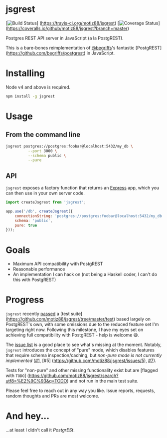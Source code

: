 # jsgrest
[![Build Status](https://travis-ci.org/motiz88/jsgrest.svg?branch=master)]
(https://travis-ci.org/motiz88/jsgrest)
[![Coverage Status](https://coveralls.io/repos/github/motiz88/jsgrest/badge.svg?branch=master)]
(https://coveralls.io/github/motiz88/jsgrest?branch=master)

Postgres REST API server in JavaScript (a la PostgREST).

This is a bare-bones reimplementation of [@begriffs](https://github.com/begriffs)'s fantastic
    [PostgREST] (https://github.com/begriffs/postgrest) in JavaScript.

# Installing

Node v4 and above is required.

```sh
npm install -g jsgrest
```

# Usage

## From the command line

```sh
jsgrest postgres://postgres:foobar@localhost:5432/my_db \
          --port 3000 \
          --schema public \
          --pure
```

## API

`jsgrest` exposes a factory function that returns an [Express](http://expressjs.com/) app, which you
can then use in your own server code.

```javascript
import createJsgrest from 'jsgrest';

app.use('/db', createJsgrest({
    connectionString: 'postgres://postgres:foobar@localhost:5432/my_db',
    schema: 'public',
    pure: true
}));

```

# Goals
* Maximum API compatibility with PostgREST
* Reasonable performance
* An implementation I can hack on (not being a Haskell coder, I can't do this with PostgREST)

# Progress
`jsgrest` recently [passed](https://travis-ci.org/motiz88/jsgrest/jobs/110553520) a [test suite]
(https://github.com/motiz88/jsgrest/tree/master/test) based largely on PostgREST's own, with some
omissions due to the reduced feature set I'm targeting right now. Following this milestone, I have
my eyes set on achieving full compatibility with PostgREST - help is welcome :smile:.

The [issue list](https://github.com/motiz88/jsgrest/issues) is a good place
to see what's missing at the moment. Notably, `jsgrest` introduces the concept of "pure" mode,
which disables features that require schema inspection/caching, but *non-pure mode is not currently
implemented* ([#1](https://github.com/motiz88/jsgrest/issues/1), [#5]
(https://github.com/motiz88/jsgrest/issues/5), [#7](https://github.com/motiz88/jsgrest/issues/5)).

Tests for "non-pure" and other missing functionality exist but are [flagged with `TODO`]
(https://github.com/motiz88/jsgrest/search?utf8=%E2%9C%93&q=TODO) and not run in the main test
suite.

Please feel free to reach out in any way you like. Issue reports, requests, random thoughts and
PRs are most welcome.

# And hey...
...at least I didn't call it *PostgrESt*.
